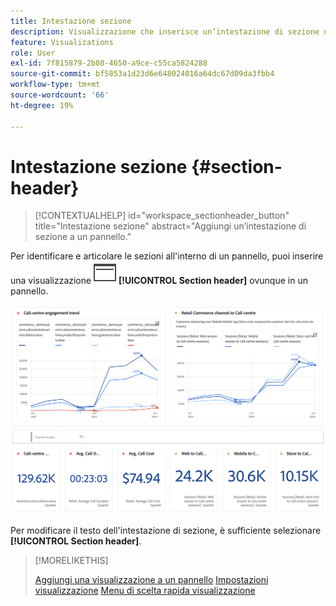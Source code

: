 ```yaml
---
title: Intestazione sezione
description: Visualizzazione che inserisce un’intestazione di sezione nel progetto Workspace.
feature: Visualizations
role: User
exl-id: 7f815879-2b08-4650-a9ce-c55ca5824288
source-git-commit: bf5853a1d23d6e648024016a64dc67d09da3fbb4
workflow-type: tm+mt
source-wordcount: '66'
ht-degree: 19%

---
```


# Intestazione sezione {#section-header}

<!-- markdownlint-disable MD034 -->

>[!CONTEXTUALHELP]
>id="workspace_sectionheader_button"
>title="Intestazione sezione"
>abstract="Aggiungi un’intestazione di sezione a un pannello."

<!-- markdownlint-enable MD034 -->


<!-- uncomment when section header page in AA is available.
>[!BEGINSHADEBOX]


*This article documents the Section header visualization in **Customer Journey Analytics**.<br/>See [Section header](...) for the **Adobe Analytics** version of this article.*

>[!ENDSHADEBOX]

-->


Per identificare e articolare le sezioni all&#39;interno di un pannello, puoi inserire una visualizzazione ![PageRule](/help/assets/icons/PageRule.svg) **[!UICONTROL Section header]** ovunque in un pannello.

![Intestazione sezione](/help/analysis-workspace/visualizations/assets/section-header.png)

Per modificare il testo dell&#39;intestazione di sezione, è sufficiente selezionare **[!UICONTROL Section header]**.


>[!MORELIKETHIS]
>
>[Aggiungi una visualizzazione a un pannello](/help/analysis-workspace/visualizations/freeform-analysis-visualizations.md#add-visualizations-to-a-panel)
>[Impostazioni visualizzazione](/help/analysis-workspace/visualizations/freeform-analysis-visualizations.md#settings)
>[Menu di scelta rapida visualizzazione](/help/analysis-workspace/visualizations/freeform-analysis-visualizations.md#context-menu)
>
